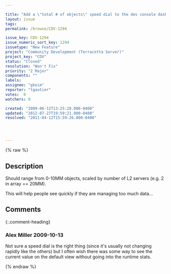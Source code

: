 ```yaml
---

title: "Add a \"total # of objects\" speed dial to the dev console dashboard"
layout: issue
tags: 
permalink: /browse/CDV-1294

issue_key: CDV-1294
issue_numeric_sort_key: 1294
issuetype: "New Feature"
project: "Community Development (Terracotta Server)"
project_key: "CDV"
status: "Closed"
resolution: "Won't Fix"
priority: "2 Major"
components: ""
labels: 
assignee: "gkeim"
reporter: "tgautier"
votes:  0
watchers: 0

created: "2009-06-12T13:25:28.000-0400"
updated: "2012-07-27T19:59:21.000-0400"
resolved: "2011-04-12T15:59:26.000-0400"




---
```


{% raw %}

## Description

<div markdown="1" class="description">

Should range from 0-10MM objects, scaled by number of L2 servers (e.g. 2 in array == 20MM).

This will help people see quickly if they are managing too much data...

</div>

## Comments


{:.comment-heading}
### **Alex Miller** <span class="date">2009-10-13</span>

<div markdown="1" class="comment">

Not sure a speed dial is the right thing (since it's usually not changing rapidly like the others) but I often wish there was some way to see the current value on the default view without going into the runtime stats.

</div>



{% endraw %}
